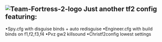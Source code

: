 ![Team-Fortress-2-logo](https://user-images.githubusercontent.com/119701717/232516056-62d4d149-da3c-42c1-8ad5-ee4f9efcdb06.png)
Just another tf2 config featuring:
-----------------------------------------------
•Spy.cfg with disguise binds + auto redisguise
•Engineer.cfg with build binds on f1,f2,f3,f4
•Pvz gw2 killsound
•Christf2config lowest settings
